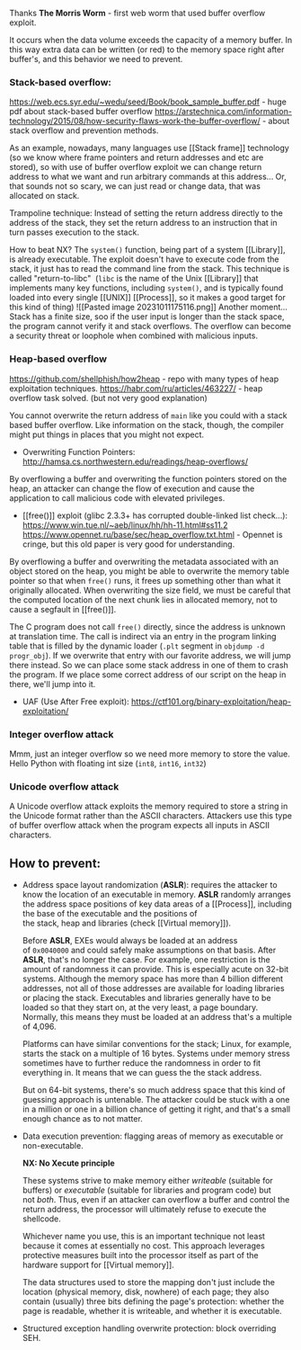 Thanks **The Morris Worm** - first web worm that used buffer overflow exploit.

It occurs when the data volume exceeds the capacity of a memory buffer. In this way extra data can be written (or red) to the memory space right after buffer's, and this behavior we need to prevent.

### Stack-based overflow:
https://web.ecs.syr.edu/~wedu/seed/Book/book_sample_buffer.pdf - huge pdf about stack-based buffer overflow
https://arstechnica.com/information-technology/2015/08/how-security-flaws-work-the-buffer-overflow/ - about stack overflow and prevention methods.

As an example, nowadays, many languages use [[Stack frame]] technology (so we know where frame pointers and return addresses and etc are stored), so with use of buffer overflow exploit we can change return address to what we want and run arbitrary commands at this address... Or, that sounds not so scary, we can just read or change data, that was allocated on stack.

Trampoline technique: Instead of setting the return address directly to the address of the stack, they set the return address to an instruction that in turn passes execution to the stack.

How to beat NX? The `system()` function, being part of a system [[Library]], is already executable. The exploit doesn't have to execute code from the stack, it just has to read the command line from the stack. This technique is called "return-to-libc"  (`libc` is the name of the Unix [[Library]] that implements many key functions, including `system()`, and is typically found loaded into every single [[UNIX]] [[Process]], so it makes a good target for this kind of thing)
![[Pasted image 20231011175116.png]]
Another moment... Stack has a finite size, soo if the user input is longer than the stack space, the program cannot verify it and stack overflows. The overflow can become a security threat or loophole when combined with malicious inputs.

### Heap-based overflow

https://github.com/shellphish/how2heap - repo with many types of heap exploitation techniques.
https://habr.com/ru/articles/463227/ - heap overflow task solved. (but not very good explanation)

You cannot overwrite the return address of `main` like you could with a stack based buffer overflow. Like information on the stack, though, the compiler might put things in places that you might not expect.

* Overwriting Function Pointers:
http://hamsa.cs.northwestern.edu/readings/heap-overflows/

By overflowing a buffer and overwriting the function pointers stored on the heap, an attacker can change the flow of execution and cause the application to call malicious code with elevated privileges.

* [[free()]] exploit (glibc 2.3.3+ has corrupted double-linked list check...):
https://www.win.tue.nl/~aeb/linux/hh/hh-11.html#ss11.2
https://www.opennet.ru/base/sec/heap_overflow.txt.html - Opennet is cringe, but this old paper is very good for understanding.

By overflowing a buffer and overwriting the metadata associated with an object stored on the heap, you might be able to overwrite the memory table pointer so that when `free()` runs, it frees up something other than what it originally allocated. When overwriting the size field, we must be careful that the computed location of the next chunk lies in allocated memory, not to cause a segfault in [[free()]]. 

The C program does not call `free()` directly, since the address is unknown at translation time. The call is indirect via an entry in the program linking table that is filled by the dynamic loader (`.plt` segment in `objdump -d progr_obj`). If we overwrite that entry with our favorite address, we will jump there instead. So we can place some stack address in one of them to crash the program. If we place some correct address of our script on the heap in there, we'll jump into it.

* UAF (Use After Free exploit):
https://ctf101.org/binary-exploitation/heap-exploitation/


### Integer overflow attack
Mmm, just an integer overflow so we need more memory to store the value. Hello Python with floating int size (`int8`, `int16`, `int32`)
### Unicode overflow attack
A Unicode overflow attack exploits the memory required to store a string in the Unicode format rather than the ASCII characters. Attackers use this type of buffer overflow attack when the program expects all inputs in ASCII characters.

## How to prevent:
* Address space layout randomization (**ASLR**): requires the attacker to know the location of an executable in memory. **ASLR** randomly arranges the address space positions of key data areas of a [[Process]], including the base of the executable and the positions of the stack, heap and libraries (check [[Virtual memory]]). 

	 Before **ASLR**, EXEs would always be loaded at an address of `0x0040000` and could safely make assumptions on that basis. After **ASLR**, that's no longer the case. For example, one restriction is the amount of randomness it can provide. This is especially acute on 32-bit systems. Although the memory space has more than 4 billion different addresses, not all of those addresses are available for loading libraries or placing the stack. Executables and libraries generally have to be loaded so that they start on, at the very least, a page boundary. Normally, this means they must be loaded at an address that's a multiple of 4,096.
	 
	 Platforms can have similar conventions for the stack; Linux, for example, starts the stack on a multiple of 16 bytes. Systems under memory stress sometimes have to further reduce the randomness in order to fit everything in. It means that we can guess the the stack address.
	 
	 But on 64-bit systems, there's so much address space that this kind of guessing approach is untenable. The attacker could be stuck with a one in a million or one in a billion chance of getting it right, and that's a small enough chance as to not matter.

* Data execution prevention: flagging areas of memory as executable or non-executable.

	**NX: No Xecute principle**
	 
	These systems strive to make memory either _writeable_ (suitable for buffers) or _executable_ (suitable for libraries and program code) but not _both_. Thus, even if an attacker can overflow a buffer and control the return address, the processor will ultimately refuse to execute the shellcode.
	
	Whichever name you use, this is an important technique not least because it comes at essentially no cost. This approach leverages protective measures built into the processor itself as part of the hardware support for [[Virtual memory]].
	
	The data structures used to store the mapping don't just include the location (physical memory, disk, nowhere) of each page; they also contain (usually) three bits defining the page's protection: whether the page is readable, whether it is writeable, and whether it is executable.

* Structured exception handling overwrite protection: block overriding SEH.
